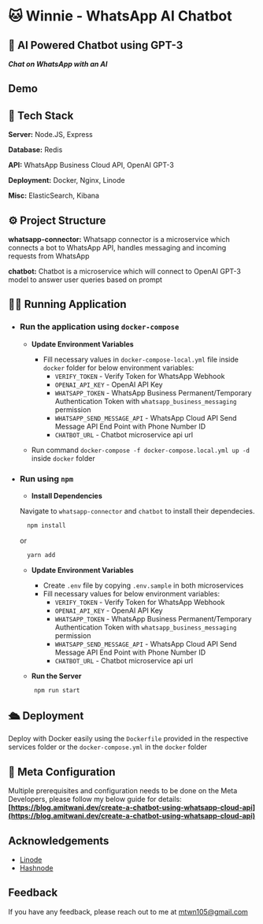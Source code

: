 # 🐱 Winnie - WhatsApp AI Chatbot

## 🤖 AI Powered Chatbot using GPT-3

**_Chat on WhatsApp with an AI_**

## Demo


## 🔨 Tech Stack

**Server:** Node.JS, Express

**Database:** Redis

**API:** WhatsApp Business Cloud API, OpenAI GPT-3

**Deployment:** Docker, Nginx, Linode

**Misc:** ElasticSearch, Kibana

## ⚙️ Project Structure

**whatsapp-connector:** Whatsapp connector is a microservice which connects a bot to WhatsApp API, handles messaging and incoming requests from WhatsApp

**chatbot:** Chatbot is a microservice which will connect to OpenAI GPT-3 model to answer user queries based on prompt

## 🏃‍♂️ Running Application

- ### Run the application using `docker-compose`

  - **Update Environment Variables**

    - Fill necessary values in `docker-compose-local.yml` file inside `docker` folder for below environment variables:
      - `VERIFY_TOKEN` - Verify Token for WhatsApp Webhook
      - `OPENAI_API_KEY` - OpenAI API Key
      - `WHATSAPP_TOKEN` - WhatsApp Business Permanent/Temporary Authentication Token with `whatsapp_business_messaging` permission
      - `WHATSAPP_SEND_MESSAGE_API` - WhatsApp Cloud API Send Message API End Point with Phone Number ID
      - `CHATBOT_URL` - Chatbot microservice api url

  - Run command `docker-compose -f docker-compose.local.yml up -d` inside `docker` folder

- ### Run using `npm`

  - **Install Dependencies**

  Navigate to `whatsapp-connector` and `chatbot` to install their dependecies.

  ```bash
    npm install
  ```

  or

  ```bash
    yarn add
  ```

  - **Update Environment Variables**

    - Create `.env` file by copying `.env.sample` in both microservices
    - Fill necessary values for below environment variables:
      - `VERIFY_TOKEN` - Verify Token for WhatsApp Webhook
      - `OPENAI_API_KEY` - OpenAI API Key
      - `WHATSAPP_TOKEN` - WhatsApp Business Permanent/Temporary Authentication Token with `whatsapp_business_messaging` permission
      - `WHATSAPP_SEND_MESSAGE_API` - WhatsApp Cloud API Send Message API End Point with Phone Number ID
      - `CHATBOT_URL` - Chatbot microservice api url

  - **Run the Server**

  ```bash
      npm run start
  ```

## 🛳️ Deployment

Deploy with Docker easily using the `Dockerfile` provided in the respective services folder or the `docker-compose.yml` in the `docker` folder

## 🥣 Meta Configuration

Multiple prerequisites and configuration needs to be done on the Meta Developers, please follow my below guide for details:
**[https://blog.amitwani.dev/create-a-chatbot-using-whatsapp-cloud-api](https://blog.amitwani.dev/create-a-chatbot-using-whatsapp-cloud-api)**

## Acknowledgements

- [Linode](https://linode.com)
- [Hashnode](https://hashnode.com)

## Feedback

If you have any feedback, please reach out to me at mtwn105@gmail.com
